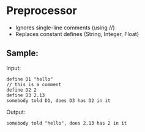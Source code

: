 # Preprocessor
- Ignores single-line comments (using //)
- Replaces constant defines (String, Integer, Float)

## Sample:
Input:
```
define D1 "hello"
// this is a comment
define D2 2
define D3 2.13
somebody told D1, does D3 has D2 in it
```
Output:
```
somebody told "hello", does 2.13 has 2 in it
```
